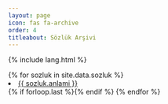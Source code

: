 ```yaml
---
layout: page
icon: fas fa-archive
order: 4
titleabout: Sözlük Arşivi
---
```


{% include lang.html %}
 
<div id="archives" class="pl-xl-3">
  {% for sozluk in site.data.sozluk %}    
    <li>      
      <a href="{{ '/sozluk/?kelime=' | append: sozluk.kelime | prepend: site.baseurl | prepend: site.url }}">{{ sozluk.anlami }}</a>
    </li>
    {% if forloop.last %}</ul>{% endif %}
  {% endfor %}
</div>
